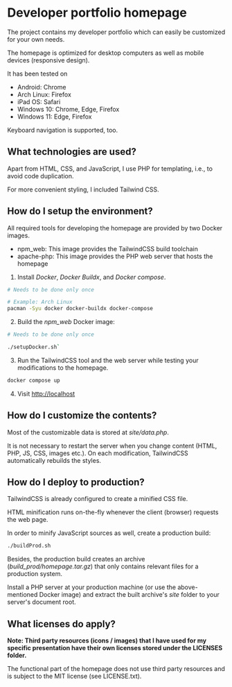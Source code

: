 # Developer portfolio homepage

The project contains my developer portfolio which can easily be customized for your own needs.

The homepage is optimized for desktop computers as well as mobile devices (responsive design).

It has been tested on

- Android: Chrome
- Arch Linux: Firefox
- iPad OS: Safari
- Windows 10: Chrome, Edge, Firefox
- Windows 11: Edge, Firefox

Keyboard navigation is supported, too.


## What technologies are used?

Apart from HTML, CSS, and JavaScript, I use PHP for templating, i.e., to avoid code duplication.

For more convenient styling, I included Tailwind CSS.


## How do I setup the environment?

All required tools for developing the homepage are provided by two Docker images.

- npm\_web: This image provides the TailwindCSS build toolchain
- apache-php: This image provides the PHP web server that hosts the homepage

1. Install _Docker_, _Docker Buildx_, and _Docker compose_.

```bash
# Needs to be done only once

# Example: Arch Linux
pacman -Syu docker docker-buildx docker-compose
```

2. Build the _npm_web_ Docker image:

```bash
# Needs to be done only once

./setupDocker.sh`
```

3. Run the TailwindCSS tool and the web server while testing your modifications to the homepage.

```bash
docker compose up
```

4. Visit [http://localhost](http://localhost)


## How do I customize the contents?

Most of the customizable data is stored at _site/data.php_.

It is not necessary to restart the server when you change content (HTML, PHP, JS, CSS, images etc.).
On each modification, TailwindCSS automatically rebuilds the styles.


## How do I deploy to production?

TailwindCSS is already configured to create a minified CSS file.

HTML minification runs on-the-fly whenever the client (browser) requests the web page.

In order to minify JavaScript sources as well, create a production build:

```bash
./buildProd.sh
```

Besides, the production build creates an archive (_build\_prod/homepage.tar.gz_) that only contains relevant files for a production system.

Install a PHP server at your production machine (or use the above-mentioned Docker image) and extract the built archive's _site_ folder to your server's document root.


## What licenses do apply?

**Note: Third party resources (icons / images) that I have used for my specific presentation have their own licenses stored under the LICENSES folder.**

The functional part of the homepage does not use third party resources and is subject to the MIT license (see LICENSE.txt).
